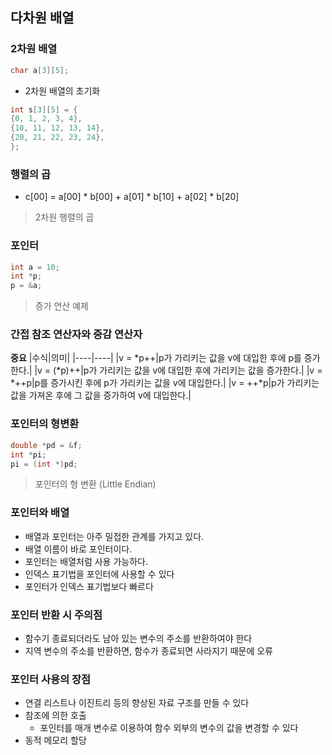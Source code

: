 ## 다차원 배열

### 2차원 배열

```cpp
char a[3][5];
```

- 2차원 배열의 초기화

```cpp
int s[3][5] = {
{0, 1, 2, 3, 4},
{10, 11, 12, 13, 14},
{20, 21, 22, 23, 24},
};
```
### 행렬의 곱

- c[00] = a[00] * b[00] + a[01] * b[10] + a[02] * b[20]

> 2차원 행렬의 곱 

### 포인터
```cpp
int a = 10;
int *p;
p = &a;
```
> 증가 연산 예제

### 간접 참조 연산자와 증감 연산자

**중요**
|수식|의미|
|----|----|
|v = \*p++|p가 가리키는 값을 v에 대입한 후에 p를 증가한다.|
|v = (\*p)++|p가 가리키는 값을 v에 대입한 후에 가리키는 값을 증가한다.|
|v = \*++p|p를 증가시킨 후에 p가 가리키는 값을 v에 대입한다.|
|v = ++\*p|p가 가리키는 값을 가져온 후에 그 값을 증가하여 v에 대입한다.|

### 포인터의 형변환

```cpp
double *pd = &f;
int *pi;
pi = (int *)pd;
```
> 포인터의 형 변환 (Little Endian)

### 포인터와 배열
- 배열과 포인터는 아주 밀접한 관계를 가지고 있다.
- 배열 이름이 바로 포인터이다.
- 포인터는 배열처럼 사용 가능하다.
- 인덱스 표기법을 포인터에 사용할 수 있다
- 포인터가 인덱스 표기법보다 빠르다

### 포인터 반환 시 주의점
- 함수기 종료되더라도 남아 있는 변수의 주소를 반환하여야 한다
- 지역 변수의 주소를 반환하면, 함수가 종료되면 사라지기 때문에 오류

### 포인터 사용의 장점

- 연결 리스트나 이진트리 등의 향상된 자료 구조를 만들 수 있다
- 참조에 의한 호출
	- 포인터를 매개 변수로 이용하여 함수 외부의 변수의 값을 변경할 수 있다
- 동적 메모리 할당